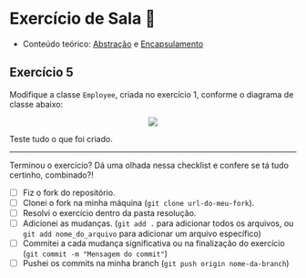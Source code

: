 # Exercício de Sala 🏫  

- Conteúdo teórico: 
[Abstração](../../../material/5.%20Introdução%20à%20Orientação%20a%20Objeto%20I/5.3%20-%20Abstração.md) e [Encapsulamento](../../../material/5.%20Introdução%20à%20Orientação%20a%20Objeto%20I/5.4%20-%20Encapsulamento.md)

## Exercício 5

Modifique a classe `Employee`, criada no exercício 1, conforme o diagrama de classe abaixo:

<div style="text-align:center;">
  <img src="https://github.com/reprograma/on25-IJS-orientacao-objetos-I/assets/26902816/e8f19ec1-3ffc-419f-abec-21d719d56c74" />
</div>

Teste tudo o que foi criado.

---

Terminou o exercício? Dá uma olhada nessa checklist e confere se tá tudo certinho, combinado?!

- [ ] Fiz o fork do repositório.
- [ ] Clonei o fork na minha máquina (`git clone url-do-meu-fork`).
- [ ] Resolvi o exercício dentro da pasta resolução.
- [ ] Adicionei as mudanças. (`git add .` para adicionar todos os arquivos, ou `git add nome_do_arquivo` para adicionar um arquivo específico)
- [ ] Commitei a cada mudança significativa ou na finalização do exercício (`git commit -m "Mensagem do commit"`)
- [ ] Pushei os commits na minha branch (`git push origin nome-da-branch`)
